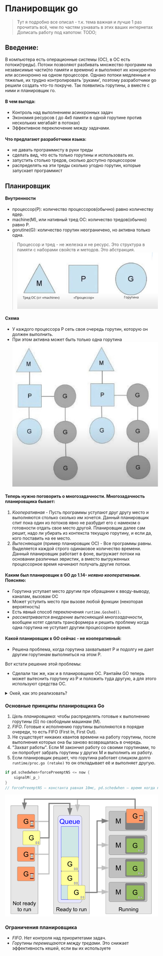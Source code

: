 # Планировщик go
> Тут я подробно все описал - т.к. тема важная и лучше 1 раз прочитать всё, чем по частям узнавать в этих ваших интернетах
> Дописать работу под капотом: TODO;

## Введение:
В компьютера есть операционные системы (ОС), в ОС есть потоки(треды). Потоки позволяют разбивать множество программ на независимые части(по памяти и времени) и выполняют их конкурентно или ассинхронно на одном процессоре.
Однако потоки медленные и тяжелые, их трудно контролировать 'руками', поэтому разработчики go решили создать что-то покруче.
Так появились горутины, а вместе с ними и планировщик го.
#### В чем выгода:
- Контроль над выполнением асинхронных задач
- Экономия ресурсов ( до 4кб памяти в одной горутине против нескольких мегабайт в потоках)
- Эффективное переключение между задачами.

#### Что предлагают разработчики языка:
- не давать программисту в руки треды
- сделать вид, что есть только горутины и использовать их.
- запустить столько тредов, сколько доступно процессором
- распределять на эти треды сколько угодно горутин, которые запускает программист

## Планировщик

#### Внутренности
- процессор(P): количество процессоров(обычно) равно количеству ядер.
- machine(M), или нативный тред ОС: количество тредов(обычно) равно P.
- gorutine(G): количество горутин неограничено, но активна только одна.
> Процессор и тред - не железка и не ресурс. Это структура в памяти с наборами свойств и методов. Это абстракция.
![img_s.jpg](img_s.jpg)

#### Схема
- У каждого процессора P сеть своя очередь горутин, которую он должен выполнить.
- При этом активна может быть только одна горутина
![shed.jpg](shed.jpg)

#### Теперь нужно поговорить о многозадачности. Многозадачность планировщика бывает:
1. _Кооперативная_ - Пусть программы уступают друг другу место и выполняются столько сколько им хочется. Данный планировщик спит пока один из потоков явно не разбудит его с намеком о готовности отдать свое место другой. Планировщик далее сам решит, надо ли убирать из контекста текущую горутину, и если да, кого поставить на ее место.
2. _Вытесняющая_ (пример планировщик ОС) - Все программы равны. Выделяется каждой строго одинаковое количество времени. Данный планировщик работает в фоне, выгружает потоки на основании различных эвристик, а вместо выгруженных процессорное время начинают получать другие потоки.

#### Каким был планировщик в GO до 1.14- *неявно кооперативным*. Поясняю:
- Горутина уступает место другим при обращании к вводу-выводу, каналам, вызовам ОС
- Может уступить место при вызове любой функции (некоторая вероятность)
- Есть явный способ переключения `runtime.Goshed()`.
- _рассматривается внедрение вытесняющей многозадачности_, вообщем хотят сделать трансформера и решить проблему когда одна горутина не уступает другим процессорное время.

#### Какой планировщик в GO сейчас - не кооперативный:
- Решена проблема, когда горутина захватывает P и подолгу не дает другим горутинам выполниться на этом P.

Вот кстати решение этой проблемы:
- Сделали так же, как и в планировщике ОС. Рантайм GO теперь может вытеснить горутину из P и положить туда другую, а для этого используют средства ОС.

<details>
    <summary>Окей, как это реализовать?</summary>

    Мы позволим рантайму отправлять сигнал потоку на котором работает горутина.
    Обработчик этого сигнала зарегистрируем на каждом потоке из M,
    задача обработчика — определить можно ли вытеснить текущую горутину.
    Если да — сохраним ее текущее состояние (регистры и состояние стека) и дадим ресурсы другой,
    иначе — продолжим выполнение текущей горутины.
    Стоит заметить, что, концепция с сигналом — это решение для UNIX-base систем,
    в то время как, например, реализация для Windows несколько отличается.
    Кстати, сигналом для отправки был выбран SIGURG.

    Наиболее сложная часть данной реализации состоит в определении — может ли горутина быть вытеснена.
    Дело в том, что некоторые места в нашем коде должны быть атомарными, с точки зрения garbage collector'а.
    Назовем такие места unsafe-point'ами. Если мы вытесним горутину в момент выполнения кода из unsafe-point'а,
    а затем запустится GC, то он застанет состояние нашей горутины, снятое в unsafe-point'e, и может натворить дел.

    Если интересно можно посмотреть на внутренности:
    - wantAsyncPreempt — проверяем «хочет ли» G вытесняться, тут, например, проверится валидность текущего статуса горутины.
    - isAsyncSafePoint — проверяем, можно ли вытеснить прямо сейчас.
    Самая интересная из проверок здесь — находится ли G в safe или unsafe point'е.
    Кроме того, мы должны быть уверены, что поток, на котором выполняется G, так же готов к вытеснению G.
</details>

### Основные принципы планировщика Go
1. *Цель планировщика*: чтобы распределять готовые к выполнению горутины (G) по свободным машинам (M).
2. *FIFO*. Готовые к исполнению горутины выполняются в порядке очереди, то есть FIFO (First In, First Out).
3. Не существует никаких квантов времени на работу горутины, после выполнения которых она бы заново возвращалась в очередь.
4. "Захват работы". Если M закончил работу со своими горутинами, то он попробует забрать горутины у других M и выполнить их работу.
5. Если планировщик решает, что горутина работает слишком долго `runtime/proc.go (retake)` то он откладывает её и выполняет другую.
```go
if pd.schedwhen+forcePreemptNS <= now {
    signalM(_p_)
}
// forcePreemptNS — константа равная 10мс, pd.schedwhen — время когда крайний раз вызывался планировщик для потока pd
```

![img.png](img.png)

### Ограничения планировщика
- *FIFO*. Нет контроля над приоритетами задач.
- *Горутины перемещаются между тредами*. Это снижает эффективность кешей, если вы их используете

